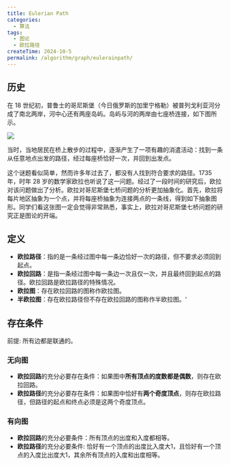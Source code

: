 ```yaml
---
title: Eulerian Path
categories:
  - 算法
tags:
  - 图论
  - 欧拉路径
createTime: 2024-10-5
permalink: /algorithm/graph/eulerainpath/
---
```


## 历史

在 18 世纪初，普鲁士的哥尼斯堡（今日俄罗斯的加里宁格勒）被普列戈利亚河分成了南北两岸，河中心还有两座岛屿。岛屿与河的两岸由七座桥连接，如下图所示。

![](https://alicloud-pic.oss-cn-shanghai.aliyuncs.com/BlogImg/Algorithm/EulerianPath/Bridges.png)

当时，当地居民在桥上散步的过程中，逐渐产生了一项有趣的消遣活动：找到一条从任意地点出发的路径，经过每座桥恰好一次，并回到出发点。

这个谜题看似简单，然而许多年过去了，都没有人找到符合要求的路径。1735 年，时年 28 岁的数学家欧拉也听说了这一问题。经过了一段时间的研究后，欧拉对该问题做出了分析。欧拉对哥尼斯堡七桥问题的分析更加抽象化。首先，欧拉将每片地区抽象为一个点，并将每座桥抽象为连接两点的一条线，得到如下抽象图形。同学们看这张图一定会觉得非常熟悉，事实上，欧拉对哥尼斯堡七桥问题的研究正是图论的开端。

## 定义

- **欧拉路径**：指的是一条经过图中每一条边恰好一次的路径，但不要求必须回到起点。
- **欧拉回路**：是指一条经过图中每一条边一次且仅一次，并且最终回到起点的路径。欧拉回路是欧拉路径的特殊情况。
- **欧拉图**：存在欧拉回路的图称作欧拉图。
- **半欧拉图**：存在欧拉路径但不存在欧拉回路的图称作半欧拉图。‘

## 存在条件

前提: 所有边都是联通的。

### 无向图

- **欧拉回路**的充分必要存在条件：如果图中**所有顶点的度数都是偶数**，则存在欧拉回路。
- **欧拉路径**的充分必要存在条件：如果图中恰好有**两个奇度顶点**，则存在欧拉路径，但路径的起点和终点必须是这两个奇度顶点。

### 有向图

- **欧拉回路**的充分必要条件：所有顶点的出度和入度都相等。
- **欧拉路径**的充分必要条件: 恰好有一个顶点的出度比入度大1，且恰好有一个顶点的入度比出度大1，其余所有顶点的入度和出度相等。








